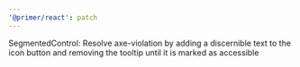 ```yaml
---
'@primer/react': patch
---
```


SegmentedControl: Resolve axe-violation by adding a discernible text to the icon button and removing the tooltip until it is marked as accessible
